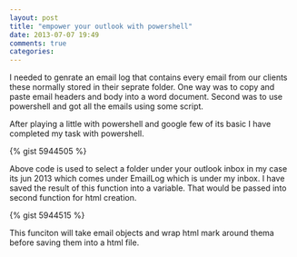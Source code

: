```yaml
---
layout: post
title: "empower your outlook with powershell"
date: 2013-07-07 19:49
comments: true
categories: 
---
```



I needed to genrate an email log that contains every email from our clients these normally stored in their seprate folder. One way was to copy and paste email headers and body into a word document. Second was to use powershell and got all the emails using some script.

After playing a little with powershell and google few of its basic I have completed my task with powershell.

{% gist 5944505 %}

Above code is used to select a folder under your outlook inbox in my case its jun 2013 which comes under EmailLog which is under my inbox. I have saved the result of this function into a variable. That would be passed into second function for html creation. 

{% gist 5944515 %}

This funciton will take email objects and wrap html mark around thema before saving them into a html file.